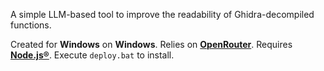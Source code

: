 A simple LLM-based tool to improve the readability of Ghidra-decompiled functions.

Created for **Windows** on **Windows**.
Relies on [**OpenRouter**](https://openrouter.ai/).
Requires [**Node.js®**](https://nodejs.org/en/download).
Execute `deploy.bat` to install.
